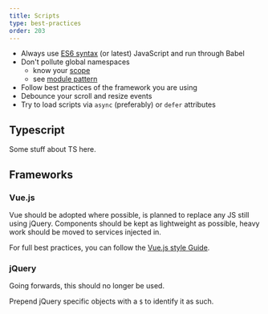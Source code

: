 ```yaml
---
title: Scripts
type: best-practices
order: 203
---
```


- Always use [ES6 syntax](https://github.com/lukehoban/es6features) (or latest) JavaScript and run through Babel
- Don't pollute global namespaces
    -  know your [scope](https://github.com/getify/You-Dont-Know-JS/tree/master/scope%20%26%20closures)
    -  see [module pattern](https://addyosmani.com/resources/essentialjsdesignpatterns/book/#modulepatternjavascript)
- Follow best practices of the framework you are using
- Debounce your scroll and resize events
- Try to load scripts via `async` (preferably) or `defer` attributes

## Typescript

<p class="todo">Some stuff about TS here.</p>

## Frameworks

### Vue.js

Vue should be adopted where possible, is planned to replace any JS still using jQuery. Components should be kept as lightweight as possible, heavy work should be moved to services injected in.

For full best practices, you can follow the [Vue.js style Guide](https://vuejs.org/v2/style-guide/).

### jQuery

<p class="tip">Going forwards, this should no longer be used.</p>

Prepend jQuery specific objects with a `$` to identify it as such.